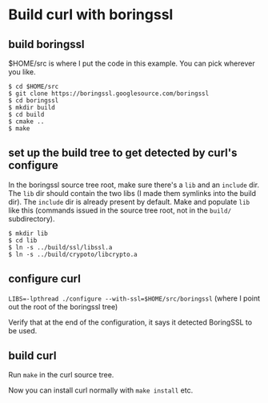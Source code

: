 # Build curl with boringssl

## build boringssl

$HOME/src is where I put the code in this example. You can pick wherever you
like.

    $ cd $HOME/src
    $ git clone https://boringssl.googlesource.com/boringssl
    $ cd boringssl
    $ mkdir build
    $ cd build
    $ cmake ..
    $ make

## set up the build tree to get detected by curl's configure

In the boringssl source tree root, make sure there's a `lib` and an `include`
dir. The `lib` dir should contain the two libs (I made them symlinks into the
build dir). The `include` dir is already present by default. Make and populate
`lib` like this (commands issued in the source tree root, not in the `build/`
subdirectory).


    $ mkdir lib
    $ cd lib
    $ ln -s ../build/ssl/libssl.a
    $ ln -s ../build/crypoto/libcrypto.a


## configure curl

`LIBS=-lpthread ./configure --with-ssl=$HOME/src/boringssl` (where I point out
the root of the boringssl tree)

Verify that at the end of the configuration, it says it detected
BoringSSL to be used.

## build curl

Run `make` in the curl source tree.

Now you can install curl normally with `make install` etc.
